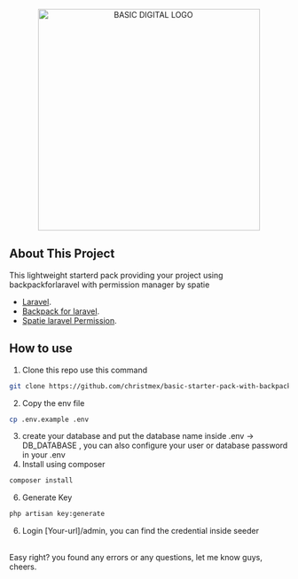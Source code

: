 <p align="center"><a href="#" target="_blank"><img src="https://github.com/christmex/basic-starter-pack-with-backpackforlaravel/assets/34405837/cf42a4fb-94d4-48cc-9e9a-f360c14738f0" width="400" alt="BASIC DIGITAL LOGO"></a></p>

## About This Project

This lightweight starterd pack providing your project using backpackforlaravel with permission manager by spatie

- [Laravel](https://laravel.com/docs/).
- [Backpack for laravel](https://backpackforlaravel.com/docs/5.x/installation).
- [Spatie laravel Permission](https://spatie.be/docs/laravel-permission/v5/installation-laravel).

## How to use
1. Clone this repo use this command 
```bash
git clone https://github.com/christmex/basic-starter-pack-with-backpackforlaravel.git 
```
2. Copy the env file
```bash
cp .env.example .env
```
3. create your database and put the database name inside .env -> DB_DATABASE , you can also configure your user or database password in your .env
4. Install using composer
```bash
composer install
```
6. Generate Key
```bash
php artisan key:generate
```
6. Login [Your-url]/admin, you can find the credential inside seeder

<br>
Easy right? you found any errors or any questions, let me know guys, cheers.
